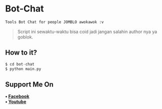 # Bot-Chat
```bash
Tools Bot Chat for people JOMBLO awokawok :v
```
> Script ini sewaktu-waktu bisa coid jadi jangan salahin author nya ya goblok.
## How to it?
```php
$ cd bot-chat
$ python main.py
```
## Support Me On
<b>• [Facebook](https://m.facebook.com/dhasilva.junior.3)</b>
<br>
<b>• [Youtube](https://www.youtube.com/channel/UCLRXFyMN0L8yH9F-xxOd7Og)</b>
</br>
